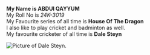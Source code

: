 **My Name is ABDUl QAYYUM**\
My Roll No is _24K-3019_\
My Favourite series of all time is **House Of The Dragon**\
I also like to play cricket and badminton as well.\
My favourite cricketer of all time is **Dale Steyn**


![Picture of Dale Steyn.](https://www.google.com/url?sa=i&url=https%3A%2F%2Fsports.ndtv.com%2Fcricket%2Fdale-steyn-picks-india-star-when-asked-to-name-current-batter-who-would-have-troubled-him-2605379&psig=AOvVaw3Grn2R2ClquLhOhXV1PSVq&ust=1724932055870000&source=images&cd=vfe&opi=89978449&ved=0CBQQjRxqFwoTCMCY3eXOl4gDFQAAAAAdAAAAABAn)
